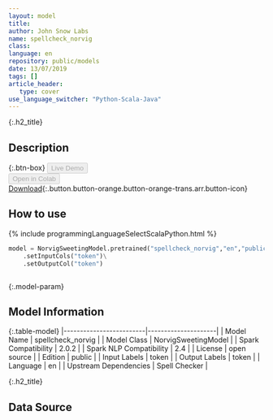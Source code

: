 ```yaml
---
layout: model
title: 
author: John Snow Labs
name: spellcheck_norvig
class: 
language: en
repository: public/models
date: 13/07/2019
tags: []
article_header:
   type: cover
use_language_switcher: "Python-Scala-Java"
---
```


{:.h2_title}
## Description 




{:.btn-box}
<button class="button button-orange" disabled>Live Demo</button><br/><button class="button button-orange" disabled>Open in Colab</button><br/>[Download](https://s3.amazonaws.com/auxdata.johnsnowlabs.com/public/models/spellcheck_norvig_en_2.0.2_2.4_1563017660080.zip){:.button.button-orange.button-orange-trans.arr.button-icon}<br/>

## How to use 
<div class="tabs-box" markdown="1">

{% include programmingLanguageSelectScalaPython.html %}

```python
model = NorvigSweetingModel.pretrained("spellcheck_norvig","en","public/models")\
	.setInputCols("token")\
	.setOutputCol("token")
```

```scala

```
</div>



{:.model-param}
## Model Information

{:.table-model}
|-------------------------|---------------------|
| Model Name              | spellcheck_norvig   |
| Model Class             | NorvigSweetingModel |
| Spark Compatibility     | 2.0.2               |
| Spark NLP Compatibility | 2.4                 |
| License                 | open source         |
| Edition                 | public              |
| Input Labels            | token               |
| Output Labels           | token               |
| Language                | en                  |
| Upstream Dependencies   | Spell Checker       |




{:.h2_title}
## Data Source



